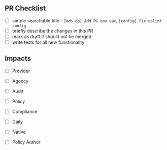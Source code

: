 ## PR Checklist

 - [ ] simple searchable title - `[mds-db] Add PG env var`, `[config] Fix eslint config`
 - [ ] briefly describe the changes in this PR
 - [ ] mark as draft if should not be merged
 - [ ] write tests for all new functionality

## Impacts
- [ ] Provider
- [ ] Agency
- [ ] Audit
- [ ] Policy
- [ ] Compliance
- [ ] Daily
- [ ] Native
- [ ] Policy Author


